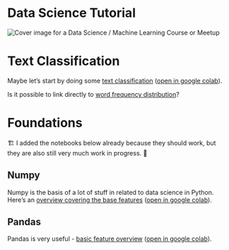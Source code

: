 # Data Science Tutorial

<!-- WARNING: THIS FILE WAS AUTOGENERATED! DO NOT EDIT! -->

![Cover image for a Data Science / Machine Learning Course or
Meetup](images/tutorial_cover.png)

# Text Classification

Maybe let’s start by doing some [text
classification](text_classification.ipynb) ([open in google
colab](https://colab.research.google.com/github/ephes/data_science_tutorial/blob/main/text_classification.ipynb)).

Is it possible to link directly to [word frequency
distribution](text_classification.ipynb#Word-frequency-distribution)?

# Foundations

🏗 I added the notebooks below already because they should work, but they
are also still very much work in progress. 👷

## Numpy

Numpy is the basis of a lot of stuff in related to data science in
Python. Here’s an [overview covering the base features](numpy.ipynb)
([open in google
colab](https://colab.research.google.com/github/ephes/data_science_tutorial/blob/main/numpy.ipynb)).

## Pandas

Pandas is very useful - [basic feature overview](pandas.ipynb) ([open in
google
colab](https://colab.research.google.com/github/ephes/data_science_tutorial/blob/main/pandas.ipynb)).
